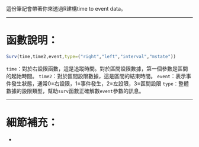 這份筆記會帶著你來透過R建構time to event data。
- - -
# 函數說明：
``` r
Surv(time,time2,event,type=("right","left","interval","mstate"))
```
`time`：對於右設限函數，這是追蹤時間。對於區間設限數據，第一個參數是區間的起始時間。
`time2`：對於區間設限數據，這是區間的結束時間。
`event`：表示事件發生狀態，通常0=右設限，1=事件發生，2=左設限，3=區間設限
`type`：整體數據的設限類型，幫助`surv`函數正確解數`event`參數的訊息。
- - -
# 細節補充：
- 